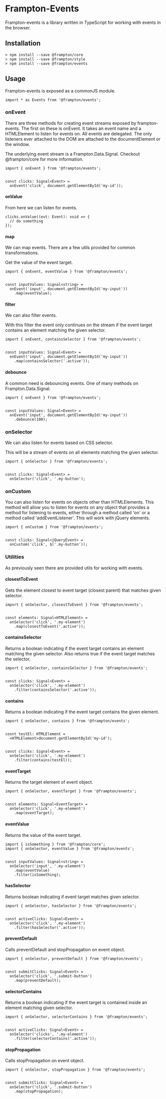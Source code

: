 # Frampton-Events

Frampton-events is a library written in TypeScript for working with events in the browser.


## Installation

```
> npm install --save @frampton/core
> npm install --save @frampton/style
> npm install --save @frampton/events
```

## Usage

Frampton-events is exposed as a commonJS module.

```
import * as Events from '@frampton/events';
```

### onEvent

There are three methods for creating event streams exposed by frampton-events. The first on these is onEvent. It takes an event name and a HTMLElement to listen for events on. All events are delegated. The only listeners ever attached to the DOM are attached to the documentElement or the window.

The underlying event stream is a Frampton.Data.Signal. Checkout @frampton/core for more information.

```
import { onEvent } from '@frampton/events';


const clicks: Signal<Event> =
  onEvent('click', document.getElementById('my-id'));
```

#### onValue

From here we can listen for events.

```
clicks.onValue((evt: Event): void => {
  // do something
});
```

#### map

We can map events. There are a few utils provided for common transformations.

Get the value of the event target.

```
import { onEvent, eventValue } from '@frampton/events';


const inputValues: Signal<string> =
  onEvent('input', document.getElementById('my-input'))
    .map(eventValue);
```

#### filter

We can also filter events.

With this filter the event only continues on the stream if the event target contains an element matching the given selector.

```
import { onEvent, containsSelector } from '@frampton/events';


const inputValues: Signal<Event> =
  onEvent('input', document.getElementById('my-input'))
    .map(containsSelector('.active'));
```

#### debounce

A common need is debouncing events. One of many methods on Frampton.Data.Signal.

```
import { onEvent } from '@frampton/events';


const inputValues: Signal<Event> =
  onEvent('input', document.getElementById('my-input'))
    .debounce(100);
```


### onSelector

We can also listen for events based on CSS selector.

This will be a stream of events on all elements matching the given selector.

```
import { onSelector } from '@frampton/events';


const clicks: Signal<Event> =
  onSelector('click', '.my-button');
```


### onCustom

You can also listen for events on objects other than HTMLElements. This method will allow you to listen for events on any object that provides a method for listening to events, either through a method called 'on' or a method called 'addEventListener'. This will work with jQuery elements.

```
import { onCustom } from '@frampton/events';


const clicks: Signal<jQueryEvent> =
  onCustom('click', $('.my-button'));
```

### Utilities

As previously seen there are provided utils for working with events.

#### closestToEvent

Gets the element closest to event target (closest parent) that matches given selector.

```
import { onSelector, closestToEvent } from '@frampton/events';


const elements: Signal<HTMLElement> =
  onSelector('click', '.my-element')
    .map(closestToEvent('.active'));
```

#### containsSelector

Returns a boolean indicating if the event target contains an element matching the given selector. Also returns true if the event target matches the selector.

```
import { onSelector, containsSelector } from '@frampton/events';


const clicks: Signal<Event> =
  onSelector('click', '.my-element')
    .filter(containsSelector('.active'));
```

#### contains

Returns a boolean indicating if the event target contains the given element.

```
import { onSelector, contains } from '@frampton/events';


cosnt testEl: HTMLElement =
  <HTMLElement>document.getElementById('my-id');


const clicks: Signal<Event> =
  onSelector('click', '.my-element')
    .filter(contains(testEl));
```

#### eventTarget

Returns the target element of event object.

```
import { onSelector, eventTarget } from '@frampton/events';


const elements: Signal<EventTarget> =
  onSelector('click', '.my-element')
    .map(eventTarget);
```

#### eventValue

Returns the value of the event target.

```
import { isSomething } from '@frampton/core';
import { onSelector, eventValue } from '@frampton/events';


const inputValues: Signal<string> =
  onSelector('input', '.my-element')
    .map(eventValue)
    .filter(isSomething);
```

#### hasSelector

Returns boolean indicating if event target matches given selector.

```
import { onSelector, hasSelector } from '@frampton/events';


const activeClicks: Signal<Event> =
  onSelector('click', '.my-element')
    .filter(hasSelector('.active'));
```

#### preventDefault

Calls preventDefault and stopPropagation on event object.

```
import { onSelector, preventDefault } from '@frampton/events';


const submitClicks: Signal<Event> =
  onSelector('click', '.submit-button')
    .map(preventDefault);
```

#### selectorContains

Returns a boolean indicating if the event target is contained inside an element matching given selector.

```
import { onSelector, selectorContains } from '@frampton/events';


const activeClicks: Signal<Event> =
  onSelector('clicks', '.my-element')
    .filter(selectorContains('.active'));
```

#### stopPropagation

Calls stopPropagation on event object.

```
import { onSelector, stopPropagation } from '@frampton/events';


const submitClicks: Signal<Event> =
  onSelector('click', '.submit-button')
    .map(stopPropagation);
```